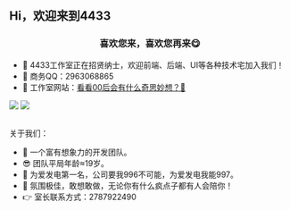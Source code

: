 ## Hi，欢迎来到4433  

<h3 align="center">喜欢您来，喜欢您再来😋</h3>

<!-- <img src="https://github-readme-stats.vercel.app/api/top-langs/?username=zhangsantx&hide_title=true&hide_border=true&layout=compact&bg_color=0,73FA79,73FDFF,D783FF&theme=graywhite&locale=cn" alt="logo" height="137px" align="right" /> -->

<!-- <img height="137px" align="right" src="https://github-readme-stats.vercel.app/api?username=bbxx123&hide_title=true&hide_border=true&show_icons=true&include_all_commits=true&line_height=21&bg_color=0,73FA79,73FDFF,D783FF&theme=graywhite&locale=cn" /> -->

<!-- <img height="327px" align="right" src="https://4433studio.oss-cn-hangzhou.aliyuncs.com/blog/C71986EA41DEF4A23361AA494861F0C5.png"> -->

- 🧿 4433工作室正在招贤纳士，欢迎前端、后端、UI等各种技术宅加入我们！
- 🎩 商务QQ：2963068865
-  📣 工作室网站：<a target="_blank" href="http://chaichaisocute.top/">看看00后会有什么奇思妙想？🤨</a>


<a href="https://996.icu"><img src="https://img.shields.io/badge/link-996.icu-red.svg"></a>
<a href="https://github.com/4-433"><img src="https://img.shields.io/badge/4433-4433Studio-blue"></a>

## 

<!-- [![](https://github-readme-stats.vercel.app/api/top-langs/?username=bbxx123&text_color=adbac7&hide_border=true&hide_title=true&langs_count=10&bg_color=2d333b&count_private=true&layout=compact&include_all_commits=true&card_width=900&card_height=150)](https://github.com/autofelix?tab=repositories) -->

<!-- <img src="https://github-readme-stats.vercel.app/api/top-langs/?username=bbxx123&hide_border=true&hide_title=true&langs_count=10&bg_color=0,EC6C6C,D783FF,73FDFF,73FA79,FFD479&count_private=true&layout=compact&include_all_commits=true&card_width=900&line_height=21&theme=graywhite" alt="logo" height="150px" /> -->


关于我们：
- 🧐 一个富有想象力的开发团队。
- 😎 团队平局年龄≈19岁。
- 🧡 为爱发电第一名，公司要我996不可能，为爱发电我能997。
- 🤞 氛围极佳，敢想敢做，无论你有什么疯点子都有人会陪你！
- 👉 室长联系方式：2787922490


 
